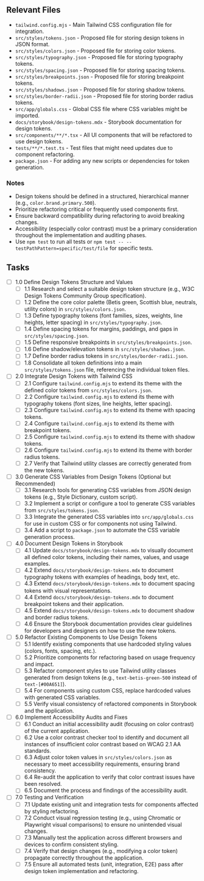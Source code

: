 ## Relevant Files

- `tailwind.config.mjs` - Main Tailwind CSS configuration file for integration.
- `src/styles/tokens.json` - Proposed file for storing design tokens in JSON format.
- `src/styles/colors.json` - Proposed file for storing color tokens.
- `src/styles/typography.json` - Proposed file for storing typography tokens.
- `src/styles/spacing.json` - Proposed file for storing spacing tokens.
- `src/styles/breakpoints.json` - Proposed file for storing breakpoint tokens.
- `src/styles/shadows.json` - Proposed file for storing shadow tokens.
- `src/styles/border-radii.json` - Proposed file for storing border radius tokens.
- `src/app/globals.css` - Global CSS file where CSS variables might be imported.
- `docs/storybook/design-tokens.mdx` - Storybook documentation for design tokens.
- `src/components/**/*.tsx` - All UI components that will be refactored to use design tokens.
- `tests/**/*.test.ts` - Test files that might need updates due to component refactoring.
- `package.json` - For adding any new scripts or dependencies for token generation.

### Notes

- Design tokens should be defined in a structured, hierarchical manner (e.g., `color.brand.primary.500`).
- Prioritize refactoring critical or frequently used components first.
- Ensure backward compatibility during refactoring to avoid breaking changes.
- Accessibility (especially color contrast) must be a primary consideration throughout the implementation and auditing phases.
- Use `npm test` to run all tests or `npm test -- --testPathPattern=specific/test/file` for specific tests.

## Tasks

- [ ] 1.0 Define Design Tokens Structure and Values
  - [ ] 1.1 Research and select a suitable design token structure (e.g., W3C Design Tokens Community Group specification).
  - [ ] 1.2 Define the core color palette (Betis green, Scottish blue, neutrals, utility colors) in `src/styles/colors.json`.
  - [ ] 1.3 Define typography tokens (font families, sizes, weights, line heights, letter spacing) in `src/styles/typography.json`.
  - [ ] 1.4 Define spacing tokens for margins, paddings, and gaps in `src/styles/spacing.json`.
  - [ ] 1.5 Define responsive breakpoints in `src/styles/breakpoints.json`.
  - [ ] 1.6 Define shadow/elevation tokens in `src/styles/shadows.json`.
  - [ ] 1.7 Define border radius tokens in `src/styles/border-radii.json`.
  - [ ] 1.8 Consolidate all token definitions into a main `src/styles/tokens.json` file, referencing the individual token files.

- [ ] 2.0 Integrate Design Tokens with Tailwind CSS
  - [ ] 2.1 Configure `tailwind.config.mjs` to extend its theme with the defined color tokens from `src/styles/colors.json`.
  - [ ] 2.2 Configure `tailwind.config.mjs` to extend its theme with typography tokens (font sizes, line heights, letter spacing).
  - [ ] 2.3 Configure `tailwind.config.mjs` to extend its theme with spacing tokens.
  - [ ] 2.4 Configure `tailwind.config.mjs` to extend its theme with breakpoint tokens.
  - [ ] 2.5 Configure `tailwind.config.mjs` to extend its theme with shadow tokens.
  - [ ] 2.6 Configure `tailwind.config.mjs` to extend its theme with border radius tokens.
  - [ ] 2.7 Verify that Tailwind utility classes are correctly generated from the new tokens.

- [ ] 3.0 Generate CSS Variables from Design Tokens (Optional but Recommended)
  - [ ] 3.1 Research tools for generating CSS variables from JSON design tokens (e.g., Style Dictionary, custom script).
  - [ ] 3.2 Implement a script or configure a tool to generate CSS variables from `src/styles/tokens.json`.
  - [ ] 3.3 Integrate the generated CSS variables into `src/app/globals.css` for use in custom CSS or for components not using Tailwind.
  - [ ] 3.4 Add a script to `package.json` to automate the CSS variable generation process.

- [ ] 4.0 Document Design Tokens in Storybook
  - [ ] 4.1 Update `docs/storybook/design-tokens.mdx` to visually document all defined color tokens, including their names, values, and usage examples.
  - [ ] 4.2 Extend `docs/storybook/design-tokens.mdx` to document typography tokens with examples of headings, body text, etc.
  - [ ] 4.3 Extend `docs/storybook/design-tokens.mdx` to document spacing tokens with visual representations.
  - [ ] 4.4 Extend `docs/storybook/design-tokens.mdx` to document breakpoint tokens and their application.
  - [ ] 4.5 Extend `docs/storybook/design-tokens.mdx` to document shadow and border radius tokens.
  - [ ] 4.6 Ensure the Storybook documentation provides clear guidelines for developers and designers on how to use the new tokens.

- [ ] 5.0 Refactor Existing Components to Use Design Tokens
  - [ ] 5.1 Identify existing components that use hardcoded styling values (colors, fonts, spacing, etc.).
  - [ ] 5.2 Prioritize components for refactoring based on usage frequency and impact.
  - [ ] 5.3 Refactor component styles to use Tailwind utility classes generated from design tokens (e.g., `text-betis-green-500` instead of `text-[#00A651]`).
  - [ ] 5.4 For components using custom CSS, replace hardcoded values with generated CSS variables.
  - [ ] 5.5 Verify visual consistency of refactored components in Storybook and the application.

- [ ] 6.0 Implement Accessibility Audits and Fixes
  - [ ] 6.1 Conduct an initial accessibility audit (focusing on color contrast) of the current application.
  - [ ] 6.2 Use a color contrast checker tool to identify and document all instances of insufficient color contrast based on WCAG 2.1 AA standards.
  - [ ] 6.3 Adjust color token values in `src/styles/colors.json` as necessary to meet accessibility requirements, ensuring brand consistency.
  - [ ] 6.4 Re-audit the application to verify that color contrast issues have been resolved.
  - [ ] 6.5 Document the process and findings of the accessibility audit.

- [ ] 7.0 Testing and Verification
  - [ ] 7.1 Update existing unit and integration tests for components affected by styling refactoring.
  - [ ] 7.2 Conduct visual regression testing (e.g., using Chromatic or Playwright visual comparisons) to ensure no unintended visual changes.
  - [ ] 7.3 Manually test the application across different browsers and devices to confirm consistent styling.
  - [ ] 7.4 Verify that design changes (e.g., modifying a color token) propagate correctly throughout the application.
  - [ ] 7.5 Ensure all automated tests (unit, integration, E2E) pass after design token implementation and refactoring.